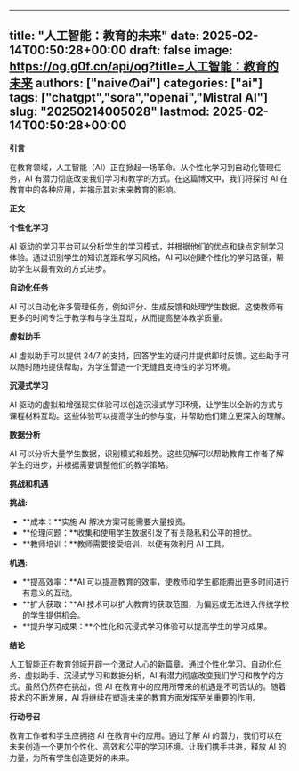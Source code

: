 
---
title: "人工智能：教育的未来"
date: 2025-02-14T00:50:28+00:00
draft: false
image: https://og.g0f.cn/api/og?title=人工智能：教育的未来
authors: ["naiveのai"]
categories: ["ai"]
tags: ["chatgpt","sora","openai","Mistral AI"]
slug: "20250214005028"
lastmod: 2025-02-14T00:50:28+00:00
---
**引言**

在教育领域，人工智能（AI）正在掀起一场革命。从个性化学习到自动化管理任务，AI 有潜力彻底改变我们学习和教学的方式。在这篇博文中，我们将探讨 AI 在教育中的各种应用，并揭示其对未来教育的影响。

**正文**

**个性化学习**

AI 驱动的学习平台可以分析学生的学习模式，并根据他们的优点和缺点定制学习体验。通过识别学生的知识差距和学习风格，AI 可以创建个性化的学习路径，帮助学生以最有效的方式进步。

**自动化任务**

AI 可以自动化许多管理任务，例如评分、生成反馈和处理学生数据。这使教师有更多的时间专注于教学和与学生互动，从而提高整体教学质量。

**虚拟助手**

AI 虚拟助手可以提供 24/7 的支持，回答学生的疑问并提供即时反馈。这些助手可以随时随地提供帮助，为学生营造一个无缝且支持性的学习环境。

**沉浸式学习**

AI 驱动的虚拟和增强现实体验可以创造沉浸式学习环境，让学生以全新的方式与课程材料互动。这些体验可以提高学生的参与度，并帮助他们建立更深入的理解。

**数据分析**

AI 可以分析大量学生数据，识别模式和趋势。这些见解可以帮助教育工作者了解学生的进步，并根据需要调整他们的教学策略。

**挑战和机遇**

**挑战:**

* **成本：**实施 AI 解决方案可能需要大量投资。
* **伦理问题：**收集和使用学生数据引发了有关隐私和公平的担忧。
* **教师培训：**教师需要接受培训，以便有效利用 AI 工具。

**机遇:**

* **提高效率：**AI 可以提高教育的效率，使教师和学生都能腾出更多时间进行有意义的互动。
* **扩大获取：**AI 技术可以扩大教育的获取范围，为偏远或无法进入传统学校的学生提供机会。
* **提升学习成果：**个性化和沉浸式学习体验可以提高学生的学习成果。

**结论**

人工智能正在教育领域开辟一个激动人心的新篇章。通过个性化学习、自动化任务、虚拟助手、沉浸式学习和数据分析，AI 有潜力彻底改变我们学习和教学的方式。虽然仍然存在挑战，但 AI 在教育中的应用所带来的机遇是不可否认的。随着技术的不断发展，AI 将继续在塑造未来的教育方面发挥至关重要的作用。

**行动号召**

教育工作者和学生应拥抱 AI 在教育中的应用。通过了解 AI 的潜力，我们可以在未来创造一个更加个性化、高效和公平的学习环境。让我们携手共进，释放 AI 的力量，为所有学生创造更好的未来。